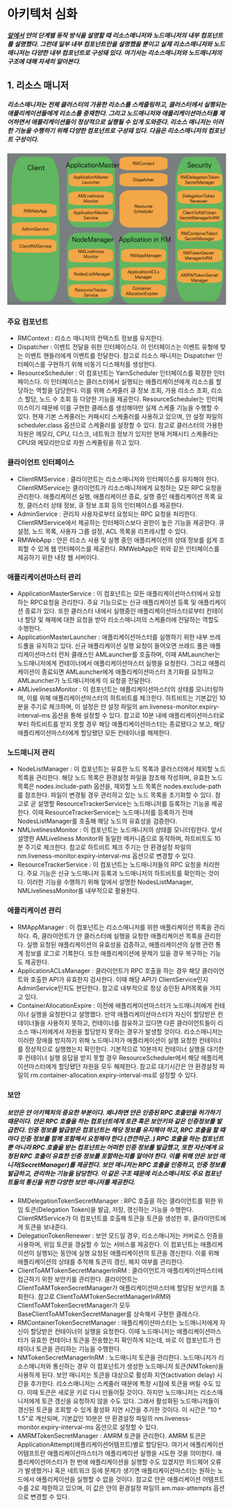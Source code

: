 # 아키텍처 심화
##### [앞에서](https://github.com/googolhkl/TIL/tree/master/hadoop2/yarn/architecture) 얀의 단계별 동작 방식을 설명할 때 리소스매니저와 노드매니저의 내부 컴포넌트를 설명했다. 그런데 일부 내부 컴포넌트만을 설명했을 뿐이고 실제 리소스매니저와 노드매니저는 다양한 내부 컴포넌트로 구성돼 있다. 여기서는 리소스매니저와 노드매니저의 구조에 대해 자세히 알아본다.

## 1. 리소스 매니저
##### 리소스매니저는 전체 클러스터의 가용한 리소스를 스케줄링하고, 클러스터에서 실행되는 애플리케이션들에게 리소스를 중재한다. 그리고 노드매니저와 애플리케이션마스터를 제어하면서 애플리케이션들이 정상적으로 실행될 수 있게 도와준다. 리소스 매니저는 이러한 기능을 수행하기 위해 다양한 컴포넌트로 구성돼 있다. 다음은 리소스매니저의 컴포넌트 구성이다.

![리소스매니저 컴포넌트](https://github.com/googolhkl/TIL/blob/master/hadoop2/yarn/architecture/intensified/ResourceManager.png)

### 주요 컴포넌트
 - RMContext : 리소스 매니저의 컨텍스트 정보를 유지한다.
 - Dispatcher : 이벤트 전달을 위한 인터페이스다. 이 인터페이스는 이벤트 유형에 맞는 이벤트 핸들러에게 이벤트를 전달한다. 참고로 리소스 매니저는 Dispatcher 인터페이스를 구현하기 위해 비동기 디스패처를 생성한다.
 - ResourceScheduler : 이 컴포넌트는 YarnScheduler 인터페이스를 확장한 인터페이스다. 이 인터페이스는 클러스터에서 실행되는 애플리케이션에게 리소스를 할당하는 역할을 담당한다. 이를 위해 스케줄러 큐 정보 조회, 가용 리소스 조회, 리소스 할당, 노드 수 조회 등 다양한 기능을 제공한다. ResourceScheduler는 인터페이스이기 때문에 이를 구현한 클래스를 생성해야만 실제 스케줄 기능을 수행할 수 있다. 현재 기본 스케줄러는 커패시티 스케줄러를 사용하고 있으며, 얀 설정 파일의 scheduler.class 옵션으로 스케줄러를 설정할 수 있다. 참고로 클러스터의 가용한 자원은 메모리, CPU, 디스크, 네트워크 정보가 있지만 현재 커패시티 스케줄러는 CPU와 메모리만으로 자원 스케줄링을 하고 있다.

### 클라이언트 인터페이스
 - ClientRMService : 클라이언트는 리소스매니저와 인터페이스를 유지해야 한다. ClientRMService는 클라이언트가 리소스매니저에게 요청하는 모든 RPC 요청을 관리한다. 애플리케이션 실행, 애플리케이션 종료, 실행 중인 애플리케이션 목록 요청, 클러스터 상태 정보, 큐 정보 조회 등의 인터페이스를 제공한다.
 - AdminService : 관리자 사용자로부터 요청되는 RPC 요청을 처리한다. ClientRMService에서 제공하는 인터페이스보다 권한이 높은 기능을 제공한다. 큐 설정, 노드 목록, 사용자 그룹 설정, ACL 목록을 리프레시할 수 있다.
 - RMWebApp : 얀은 리소스 사용 및 실행 중인 애플리케이션의 상태 정보를 쉽게 조회할 수 있게 웹 인터페이스를 제공한다. RMWebApp은 위와 같은 인터페이스를 제공하기 위한 내장 웹 서버이다.

### 애플리케이션마스터 관리
 - ApplicationMasterService : 이 컴포넌트는 모든 애플리케이션마스터에서 요청하는 RPC요청을 관리한다. 주요 기능으로는 신규 애플리케이션 등록 및 애플리케이션 종료가 있다. 또한 클러스터 내에서 실행중인 애플리케이션마스터로부터 컨테이너 할당 및 해제에 대한 요청을 받아 리소스매니저의 스케줄러에 전달하는 역할도 수행한다.
 - ApplicationMasterLauncher : 애플리케이션마스터를 실행하기 위한 내부 쓰레드풀을 유지하고 있다. 신규 애플리케이션 실행 요청이 들어오면 쓰레드 풀은 애플리케이션마스터 런처 클래스인 AMLauncher를 호출하며, 이때 AMLauncher는 노드매니저에게 컨테이너에서 애플리케이션마스터 실행을 요청한다. 그리고 애플리케이션이 종료되면 AMLauncher에게 애플리케이션마스터 초기화를 요청하고 AMLauncher가 노드매니저에게 이 요청을 전달한다.
 - AMLivelinessMonitor : 이 컴포넌트는 애플리케이션마스터의 상태를 모니터링하며, 이를 위해 애플리케이션마스터의 하트비트를 체크한다. 하트비트는 기본값인 10분을 주기로 체크하며, 이 설정은 얀 설정 파일의 am.liveness-monitor.expiry-interval-ms 옵션을 통해 설정할 수 있다. 참고로 10분 내에 애플리케이션마스터로부터 하트비트를 받지 못할 경우 해당 애플리케이션마스터는 종료됐다고 보고, 해당 애플리케이션마스터에게 할당됐던 모든 컨테이너를 해제한다.

### 노드매니저 관리 
 - NodeListManager : 이 컴포넌트는 유효한 노드 목록과 클러스터에서 제외할 노드 목록을 관리한다. 해당 노드 목록은 환경설정 파일을 참조해 작성하며, 유효한 노드 목록은 nodes.include-path 옵션을, 제외할 노드 목록은 nodes.exclude-path를 참조한다. 파일이 변경될 경우 관리하고 있는 노드 목록을 초기화할 수 있다. 참고로 곧 설명할 ResourceTrackerService는 노드매니저를 등록하는 기능을 제공한다. 이때 ResourceTrackerService는 노드매니저를 등록하기 전에 NodesListManager를 호출해 해당 노드의 유효성을 검증한다.
 - NMLivelinessMonitor : 이 컴포넌트는 노드매니저의 상태를 모니터링한다. 앞서 설명한 AMLiveliness Monitor와 동일한 메커니즘으로 동작하며, 하트비트도 10분 주기로 체크한다. 참고로 하트비트 체크 주기는 얀 환경설정 파일의 nm.liveness-monitor.expiry-interval-ms 옵션으로 변경할 수 있다.
 - ResourceTrackerService : 이 컴포넌트는 노드매니저들의 RPC 요청을 처리한다. 주요 기능은 신규 노드매니저 등록과 노드매니저의 하트비트를 확인하는 것이다. 이러한 기능을 수행하기 위해 앞에서 설명한 NodesListManager, NMLivelinessMonitor를 내부적으로 활용한다.

### 애플리케이션 관리
 - RMAppManager : 이 컴포넌트는 리소스매니저를 위한 애플리케이션 목록을 관리하다. 즉, 클라이언트가 얀 클러스터에 실행을 요청한 애플리케이션 목록을 관리한다. 실행 요청된 애플리케이션의 유효성을 검증하고, 애플리케이션의 실행 관련 통계 정보를 로그로 기록한다. 또한 애플리케이션에 문제가 있을 경우 복구하는 기능도 제공한다.
 - ApplicationACLsManager : 클라이언트가 RPC 호출을 하는 경우 해당 클라이언트와 호출한 API가 유효한지 검사한다. 이때 해당 API가 ClientService인지 AdminService인지도 판단한다. 참고로 내부적으로 정상 승인된 API목록을 가지고 있다.
 - ContainerAllocationExpire : 이전에 애플리케이션마스터가 노드매니저에게 컨테이너 실행을 요청한다고 설명했다. 만약 애플리케이션마스터가 자신이 할당받은 컨테이너들을 사용하지 못하고, 컨테이너를 점유하고 있다면 다른 클라이언트들이 리소스 매니저에게서 자원을 할당받지 못하는 경우가 발생할 것이다. 리소스매니저는 이러한 장애를 방지하기 위해 노드매니저가 애플리케이션이 실행 요청한 컨테이너를 정상적으로 실행했는지 확인한다. 기본적으로 10분까지 컨테이너 실행을 대기한 후 컨테이너 실행 응답을 받지 못할 경우 ResourceScheduler에서 해당 애플리케이션마스터에게 할당됐던 자원을 모두 해제한다. 참고로 대기시간은 얀 환경설정 파일의 rm.container-allocation.expiry-interval-ms로 설정할 수 있다.

 ### 보안
##### 보안은 얀 아키텍처의 중요한 부분이다. 왜냐하면 얀은 인증된 RPC 호출만을 허가하기 때문이다. 얀은 RPC 호출을 하는 컴포넌트에게 토큰 혹은 보안키와 같은 인증정보를 발급한다. 인증 정보를 발급받은 컴포넌트는 해당 정보를 유지해야 하고, RPC 호출을 할 때마다 인증 정보를 함께 포함해서 요청해야 한다.(깐깐하군..) RPC 호출을 하는 컴토넌트뿐 아니라 RPC 호출을 받는 컴포넌트는 어떠한 인증 정보를 발급했고, 또한 자신에게 요청된 RPC 호출이 유효한 인증 정보를 포함하는지를 알아야 한다. 이를 위해 얀은 보안 매니저(SecretManager)를 제공한다. 보안 매니저는 RPC 호출을 인증하고, 인증 정보를 발급하고, 관리하는 기능을 담당한다. 이 같은 구조 때문에 리소스매니저도 주요 컴포넌트들의 통신을 위한 다양한 보안 매니저를 제공한다.
  - RMDelegationTokenSecretManager : RPC 호출을 하는 클라이언트를 위한 위임 토큰(Delegation Token)을 발급, 저장, 갱신하는 기능을 수행한다. ClientRMService가 이 컴포넌트를 호출해 토큰을 토큰을 생성한 후, 클라이언트에게 토큰을 보내준다.
  - DelegationTokenRenewer : 보안 모드일 경우, 리소스매니저는 커버로스 인증을 사용하며, 위임 토큰을 갱실할 수 있는 서비스를 제공한다. 이 컴포넌트는 애플리케이션이 실행되는 동안에 실행 요청된 애플리케이션의 토큰을 갱신한다. 이를 위해 애플리케이션의 상태를 추적해 토큰의 갱신, 해지 여부를 관리한다.
  - ClientToAMTokenSecretManagerInRM : 클라이언트가 애플리케이션마스터에 접근하기 위한 보안키를 관리한다. 클라이언트는 ClientToAMTokenSecretManager가 애플리케이션마스터에 할당된 보안키를 조회한다.  참고로 ClientToAMTokenSecretManagerInRM와 ClientToAMTokenSecretManager가 모두 BaseClientToAMTokenSecretManager를 상속해서 구현한 클래스다.
  - RMContainerTokenSecretManager : 애플리케이션마스터는 노드매니저에게 자신이 할당받은 컨테이너의 실행을 요청한다. 이때 노드매니저는 애플리케이션마스터가 유효한 컨테이너 토큰을 전송했는지 확인하게 되는데, 바로 이 컴포넌트가 컨테이너 토큰을 관리하는 기능을 수행한다.
  - NMTokenSecretManagerInRM : 노드매니저 토큰을 관리한다. 노드매니저가 리소스매니저와 통신하는 경우 이 컴포넌트가 생성한 노드매니저 토큰(NMToken)을 사용하게 된다. 보안 매니저는 토큰을 대상으로 활성화 지연(activation delay) 시간을 추가한다. 리소스매니저는 스케줄러 때문에 특정 시점에 토큰을 버릴 수도 있다. 이때 토큰은 새로운 키로 다시 만들어질 것이다. 하지만 노드매니저는 리소스매니저에게 토큰 갱신을 요청하지 않을 수도 있다. 그래서 활성화된 노드매니저들이 갱신된 토큰을 조회할 수 있게 활성화 지연 시간을 추가한 것이다. 이 시간은 "10 * 1.5"로 계산되며, 기본값인 10분은 얀 환경설정 파일의 nm.liveness-monitor.expiry-interval-ms 옵션으로 설정할 수 있다. 
  - AMRMTokenSecretManager : AMRM 토큰을 관리한다. AMRM 토큰은 ApplicationAttempt(애플리케이션어템프트)별로 할당된다. 여기서 애플리케이션어템프트란 애플리케이션마스터가 애플리케이션 실행을 시도한 것을 의미한다. 애플리케이션마스터가 한 번에 애플리케이션을 실행할 수도 있겠지만 하드웨어 오류가 발생했거나 혹은 네트워크 등에 문제가 생기면 애플리케이션마스터는 원하는 노드에서 애플리케이션을 실행할 수 없을 것이다. 참고로 얀은 애플리케이션 어템프트 수를 2로 제한하고 있으며, 이 값은 얀의 환경설정 파일의 am.max-attempts 옵션으로 변경할 수 있다.

